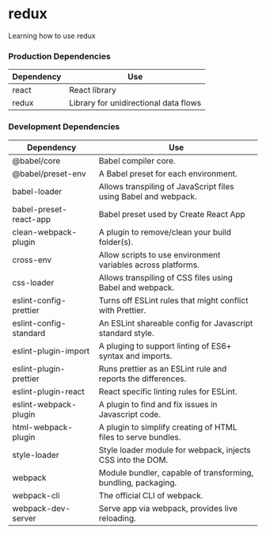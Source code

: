 # redux

Learning how to use redux

### Production Dependencies

| **Dependency** | **Use**                               |
| -------------- | ------------------------------------- |
| react          | React library                         |
| redux          | Library for unidirectional data flows |

### Development Dependencies

| **Dependency**         | **Use**                                                         |
| ---------------------- | --------------------------------------------------------------- |
| @babel/core            | Babel compiler core.                                            |
| @babel/preset-env      | A Babel preset for each environment.                            |
| babel-loader           | Allows transpiling of JavaScript files using Babel and webpack. |
| babel-preset-react-app | Babel preset used by Create React App                           |
| clean-webpack-plugin   | A plugin to remove/clean your build folder(s).                  |
| cross-env              | Allow scripts to use environment variables across platforms.    |
| css-loader             | Allows transpiling of CSS files using Babel and webpack.        |
| eslint-config-prettier | Turns off ESLint rules that might conflict with Prettier.       |
| eslint-config-standard | An ESLint shareable config for Javascript standard style.       |
| eslint-plugin-import   | A pluging to support linting of ES6+ syntax and imports.        |
| eslint-plugin-prettier | Runs prettier as an ESLint rule and reports the differences.    |
| eslint-plugin-react    | React specific linting rules for ESLint.                        |
| eslint-webpack-plugin  | A plugin to find and fix issues in Javascript code.             |
| html-webpack-plugin    | A plugin to simplify creating of HTML files to serve bundles.   |
| style-loader           | Style loader module for webpack, injects CSS into the DOM.      |
| webpack                | Module bundler, capable of transforming, bundling, packaging.   |
| webpack-cli            | The official CLI of webpack.                                    |
| webpack-dev-server     | Serve app via webpack, provides live reloading.                 |
